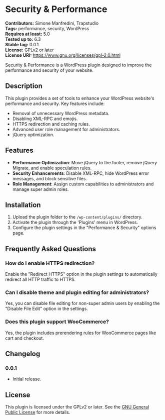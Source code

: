 # Security & Performance

**Contributors:** Simone Manfredini, Trapstudio  
**Tags:** performance, security, WordPress  
**Requires at least:** 5.0  
**Tested up to:** 6.3  
**Stable tag:** 0.0.1  
**License:** GPLv2 or later  
**License URI:** https://www.gnu.org/licenses/gpl-2.0.html  

Security & Performance is a WordPress plugin designed to improve the performance and security of your website.

## Description

This plugin provides a set of tools to enhance your WordPress website's performance and security. Key features include:

- Removal of unnecessary WordPress metadata.
- Disabling XML-RPC and emojis.
- HTTPS redirection and caching rules.
- Advanced user role management for administrators.
- jQuery optimization.

## Features

- **Performance Optimization**: Move jQuery to the footer, remove jQuery Migrate, and enable speculation rules.
- **Security Enhancements**: Disable XML-RPC, hide WordPress error messages, and block sensitive files.
- **Role Management**: Assign custom capabilities to administrators and manage super admin roles.

## Installation

1. Upload the plugin folder to the `/wp-content/plugins/` directory.
2. Activate the plugin through the 'Plugins' menu in WordPress.
3. Configure the plugin settings in the "Performance & Security" options page.

## Frequently Asked Questions

### How do I enable HTTPS redirection?
Enable the "Redirect HTTPS" option in the plugin settings to automatically redirect all HTTP traffic to HTTPS.

### Can I disable theme and plugin editing for administrators?
Yes, you can disable file editing for non-super admin users by enabling the "Disable File Edit" option in the settings.

### Does this plugin support WooCommerce?
Yes, the plugin includes prerendering rules for WooCommerce pages like cart and checkout.

## Changelog

### 0.0.1
- Initial release.

## License

This plugin is licensed under the GPLv2 or later. See the [GNU General Public License](https://www.gnu.org/licenses/gpl-2.0.html) for more details.
